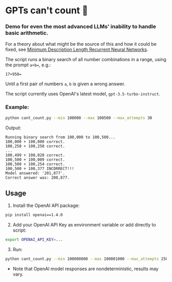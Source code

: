 # GPTs can't count 🎲 

### Demo for even the most advanced LLMs' inability to handle basic arithmetic.

For a theory about what might be the source of this and how it could be fixed, see [Minimum Description Length Recurrent Neural Networks](https://direct.mit.edu/tacl/article/doi/10.1162/tacl_a_00489/112499/Minimum-Description-Length-Recurrent-Neural).

The script runs a binary search of all number combinations in a range, using the prompt `a+b=`, e.g.:
```
17+950=
```

Until a first pair of numbers `a`, `b` is given a wrong answer. 

The script currently uses OpenAI's latest model, `gpt-3.5-turbo-instruct`.

### Example:

```bash
python cant_count.py --min 100000 --max 100500 --max_attempts 30
```

Output:
```
Running binary search from 100,000 to 100,500...
100,000 + 100,000 correct.
100,250 + 100,250 correct.
...
100,499 + 100,020 correct.
100,500 + 100,009 correct.
100,500 + 100,254 correct.
100,500 + 100,377 INCORRECT!!!
Model answered: '201,877'.
Correct answer was: 200,877.
```

## Usage

1. Install the OpenAI API package:

```bash
pip install openai==1.4.0
```

2. Add your OpenAI API Key as environment variable or add directly to script:
```bash
export OPENAI_API_KEY=...
```

3. Run:
```bash
python cant_count.py --min 100000000 --max 100001000 --max_attempts 250
```

* Note that OpenAI model responses are nondeterministic, results may vary.  